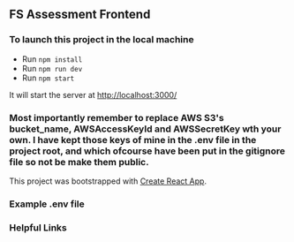 ## FS Assessment Frontend

### To launch this project in the local machine

- Run `npm install`
- Run `npm run dev`
- Run `npm start`

It will start the server at [http://localhost:3000/](http://localhost:3000/)

### Most importantly remember to replace AWS S3's bucket_name, AWSAccessKeyId and AWSSecretKey wth your own. I have kept those keys of mine in the .env file in the project root, and which ofcourse have been put in the gitignore file so not be make them public.

This project was bootstrapped with [Create React App](https://github.com/facebook/create-react-app).

### Example .env file


### Helpful Links
